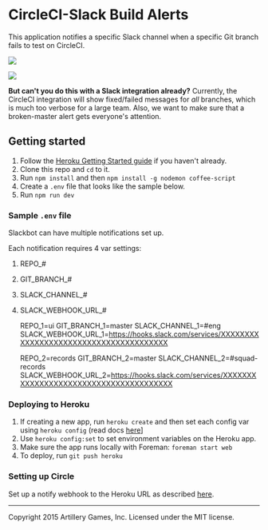 # CircleCI-Slack Build Alerts

This application notifies a specific Slack channel when a specific Git branch fails to test on CircleCI.

![](http://i.imgur.com/TVVFOhS.gif)

![](http://i.imgur.com/c4YZSV5.png)

**But can't you do this with a Slack integration already?** Currently, the CircleCI integration will show fixed/failed messages for _all_ branches, which is much too verbose for a large team. Also, we want to make sure that a broken-master alert gets everyone's attention.

## Getting started

1. Follow the [Heroku Getting Started guide](https://devcenter.heroku.com/articles/quickstart) if you haven't already.
1. Clone this repo and `cd` to it.
1. Run `npm install` and then `npm install -g nodemon coffee-script`
1. Create a `.env` file that looks like the sample below.
1. Run `npm run dev`

### Sample `.env` file
Slackbot can have multiple notifications set up.

Each notification requires 4 var settings:
1. REPO_#
1. GIT_BRANCH_#
1. SLACK_CHANNEL_#
1. SLACK_WEBHOOK_URL_#

    REPO_1=ui
    GIT_BRANCH_1=master
    SLACK_CHANNEL_1=#eng
    SLACK_WEBHOOK_URL_1=https://hooks.slack.com/services/XXXXXXXXXXXXXXXXXXXXXXXXXXXXXXXXXXXXXXX

    REPO_2=records
    GIT_BRANCH_2=master
    SLACK_CHANNEL_2=#squad-records
    SLACK_WEBHOOK_URL_2=https://hooks.slack.com/services/XXXXXXXXXXXXXXXXXXXXXXXXXXXXXXXXXXXXXXX


### Deploying to Heroku

1. If creating a new app, run `heroku create` and then set each config var using `heroku config` (read docs [here](https://devcenter.heroku.com/articles/config-vars)]
1. Use `heroku config:set` to set environment variables on the Heroku app.
1. Make sure the app runs locally with Foreman: `foreman start web`
1. To deploy, run `git push heroku`

### Setting up Circle

Set up a notify webhook to the Heroku URL as described [here](https://circleci.com/docs/configuration#notify).

--------------------------------------------------------------------
Copyright 2015 Artillery Games, Inc. Licensed under the MIT license.
